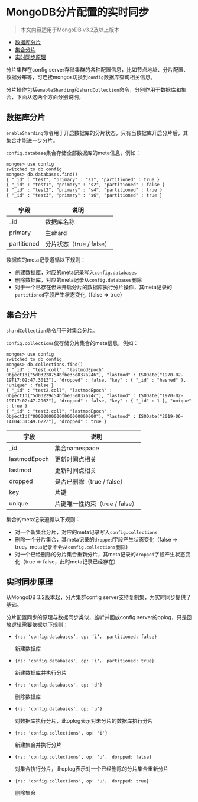 # MongoDB分片配置的实时同步

> 本文内容适用于MongoDB v3.2及以上版本

- [数据库分片](#数据库分片)
- [集合分片](#集合分片)
- [实时同步原理](#实时同步原理)

分片集群在config server存储集群的各种配置信息，比如节点地址、分片配置、数据分布等，可连接mongos切换到`config`数据库查询相关信息。

分片操作包括`enableSharding`和`shardCollection`命令，分别作用于数据库和集合，下面从这两个方面分别说明。

## 数据库分片

`enableSharding`命令用于开启数据库的分片状态，只有当数据库开启分片后，其集合才能进一步分片。

`config.database`集合存储全部数据库的meta信息，例如：

```shell
mongos> use config
switched to db config
mongos> db.databases.find()
{ "_id" : "test", "primary" : "s1", "partitioned" : true }
{ "_id" : "test1", "primary" : "s2", "partitioned" : false }
{ "_id" : "test2", "primary" : "s4", "partitioned" : true }
{ "_id" : "test3", "primary" : "s6", "partitioned" : true }
```

|字段|说明|
|--|--|
|_id|数据库名称|
|primary|主shard|
|partitioned|分片状态（true / false）|

数据库的meta记录遵循以下规则：

- 创建数据库，对应的meta记录写入`config.databases`
- 删除数据库，对应的meta记录从`config.databases`删除
- 对于一个已存在但未开启分片的数据库执行分片操作，其meta记录的`partitioned`字段产生状态变化（false => true）

## 集合分片

`shardCollection`命令用于对集合分片。

`config.collections`仅存储分片集合的meta信息，例如：

```shell
mongos> use config
switched to db config
mongos> db.collections.find()
{ "_id" : "test.coll", "lastmodEpoch" : ObjectId("5d03228754bfbe35e837a246"), "lastmod" : ISODate("1970-02-19T17:02:47.301Z"), "dropped" : false, "key" : { "_id" : "hashed" }, "unique" : false }
{ "_id" : "test2.coll", "lastmodEpoch" : ObjectId("5d03229c54bfbe35e837a24c"), "lastmod" : ISODate("1970-02-19T17:02:47.296Z"), "dropped" : false, "key" : { "_id" : 1 }, "unique" : true }
{ "_id" : "test3.coll", "lastmodEpoch" : ObjectId("000000000000000000000000"), "lastmod" : ISODate("2019-06-14T04:31:49.622Z"), "dropped" : true }
```

|字段|说明|
|--|--|
|_id|集合namespace|
|lastmodEpoch|更新时间点相关|
|lastmod|更新时间点相关|
|dropped|是否已删除（true / false）|
|key|片键|
|unique|片键唯一性约束（true / false）|

集合的meta记录遵循以下规则：

- 对一个新集合分片，对应的meta记录写入`config.collections`
- 删除一个分片集合，其meta记录的`dropped`字段产生状态变化（false => true，meta记录不会从`config.collections`删除)
- 对一个已经删除的分片集合重新分片，其meta记录的`dropped`字段产生状态变化（true => false，此时meta记录已经存在）

## 实时同步原理

从MongoDB 3.2版本起，分片集群config server支持复制集，为实时同步提供了基础。

分片配置同步的原理与数据同步类似，监听并回放config server的oplog，只是回放逻辑需要依据以下规则：

- `{ns: ‘config.databases’, op: ’i‘， partitioned: false}`

    新建数据库

- `{ns: 'config.databases', op: 'i'， partitioned: true}`

    新建数据库并执行分片

- `{ns: 'config.databases', op: 'd'}`

    删除数据库

- `{ns: 'config.databases', op: 'u'}`

    对数据库执行分片，此oplog表示对未分片的数据库执行分片

- `{ns: 'config.collections', op: 'i'}`

    新建集合并执行分片

- `{ns: 'config.collections', op: 'u'， dorpped: false}`

    对集合执行分片，此oplog表示对一个已经删除的分片集合重新分片

- `{ns: 'config.collections', op: 'u'， dorpped: true}`

    删除集合
